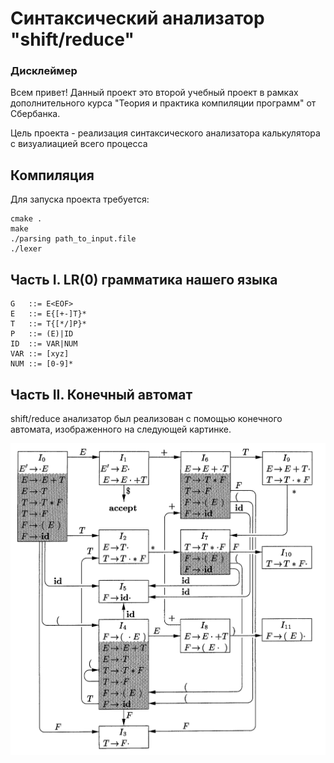 # Синтаксический анализатор "shift/reduce"
### Дисклеймер ###
Всем привет!
Данный проект это второй учебный проект в рамках дополнительного курса "Теория и практика компиляции программ" от Сбербанка.

Цель проекта - реализация синтаксического анализатора калькулятора с визуалиацией всего процесса

## Компиляция ##
Для запуска проекта требуется:
```
cmake .
make
./parsing path_to_input.file
./lexer
```

## Часть I. LR(0) грамматика нашего языка ##
```
G   ::= E<EOF>
E   ::= E{[+-]T}*
T   ::= T{[*/]P}*
P   ::= (E)|ID
ID  ::= VAR|NUM
VAR ::= [xyz]
NUM ::= [0-9]*
```

## Часть II. Конечный автомат ##

shift/reduce анализатор был реализован с помощью конечного автомата, изображенного на следующей картинке.

![Image alt](https://github.com/BoredLudleth/Calculator-Parsing/raw/main/shift-reduce/state_machine.png)